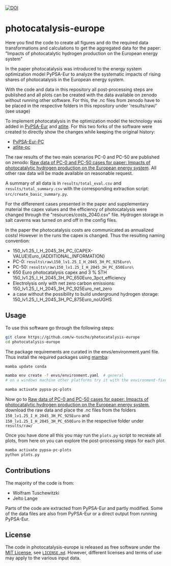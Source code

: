 [![DOI](https://zenodo.org/badge/1028259081.svg)](https://doi.org/10.5281/zenodo.16567312)

# photocatalysis-europe

Here you find the code to create all figures and do the required data transformations and calculations to get the aggregated data for the paper: "Impacts of photocatalytic hydrogen production on the European energy system"

In the paper photocatalysis was introduced to the energy system optimization model PyPSA-Eur to analyze the systematic impacts of rising shares of photocatalysis in the European energy system.

With the code and data in this repository all post-processing steps are published and all plots can be created with the data available on zenodo without running other software. For this, the .nc files from zenodo have to be placed in the respective folders in this repository under 'results/raw/' (see usage)

To implement photocatalysis in the optimization model the technology was added in [PyPSA-Eur](https://github.com/pypsa/pypsa-eur) and [atlite](https://github.com/pypsa/atlite). For this two forks of the software were created to directly show the changes while keeping the original history:

- [PyPSA-Eur-PC](https://github.com/w-tusche/pypsa-eur-pc)
- [atlite-pc](https://github.com/w-tusche/atlite-pc.git)

The raw results of the two main scenarios PC-0 and PC-50 are published on zenodo: [Raw data of PC-0 and PC-50 cases for paper: Impacts of photocatalytic hydrogen production on the European energy system](https://10.5281/zenodo.16360844). All other raw data will be made available on reasonable request.

A summary of all data is in `results/total_eval.csv` and `results/total_summary.csv` with the corresponding extraction script: `src/create_basic_summary.py`.

For the differenent cases presented in the paper and supplementary material the capex values and the efficiency of photocatalysis were changed through the "resources/costs_2040.csv" file. Hydrogen storage in salt caverns was turned on and off in the config files.

In the paper the photocatalysis costs are communicated as annualized costs! However in the runs the capex is changed. Thus the resulting naming convention:

- 150_lv1.25_I_H_2045_3H_PC_{CAPEX-VALUE}Euro_{ADDITIONAL_INFORMATION}
- PC-0: `results\raw\150_lv1.25_I_H_2045_3H_PC_925Euro\`
- PC-50: `results\raw\150_lv1.25_I_H_2045_3H_PC_650Euro\`
- 650 Euro photocatalysis capex and 3 % STH 150_lv1.25_I_H_2045_3H_PC_650Euro_3pct_efficiency
- Electrolysis only with net zero carbon emissions: 150_lv1.25_I_H_2045_3H_PC_925Euro_net_zero
- a case without the possibility to build underground hydrogen storage: 150_lv1.25_I_H_2045_3H_PC_875Euro_noUGHS

## Usage

To use this software go through the following steps:

```bash
git clone https://github.com/w-tusche/photocatalysis-europe
cd photocatalysis-europe
```

The package requirements are curated in the envs/environment.yaml file. Thus install the required packages using [mamba](https://mamba.readthedocs.io/en/latest/index.html):

```bash
mamba update conda

mamba env create -f envs/environment.yaml  # general 
# on a windows machine other platforms try it with the environment-fixed-windows.yaml file

mamba activate pypsa-pc-plots
```

Now go to [Raw data of PC-0 and PC-50 cases for paper: Impacts of photocatalytic hydrogen production on the European energy system](https://10.5281/zenodo.16360844), download the raw data and place the .nc files from the folders `150_lv1.25_I_H_2045_3H_PC_925Euro` and `150_lv1.25_I_H_2045_3H_PC_650Euro` in the respective folder under `results/raw/`

Once you have done all this you may run the `plots.py` script to recreate all plots, from here on you can explore the post-processing steps for each plot.

```bash
mamba activate pypsa-pc-plots
python plots.py
```

## Contributions

The majority of the code is from:

- Wolfram Tuschewitzki
- Jelto Lange

Parts of the code are extracted from PyPSA-Eur and partly modified.
Some of the data files are also from PyPSA-Eur or a direct output from running PyPSA-Eur.

## License

The code in photocatalysis-europe is released as free software under the
[MIT License](https://opensource.org/licenses/MIT), see [`LICENSE.md`](LICENSE.md).
However, different licenses and terms of use may apply to the various input data.
